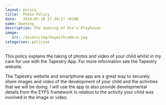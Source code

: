 ```yaml
---
layout: policy
title:  Photo Policy
date:   2018-05-10 17:39:27 +0100
name: Opening
description: The opening of Rie's Playhouse
image:
   src: /assets/img/boywithcamera.jpg
categories: policies
---
```


This policy explains the taking of photos and video of your child whilst in my care for use with the Tapestry App. For more information see the Tapestry website.

The Tapestry website and smartphone app are a great way to securely share images and video of the development of your child and the activities that we will be doing. I will use the app to also provide developmental details from the EYFS framework in relation to the activity your child was involved in the image or video. 
